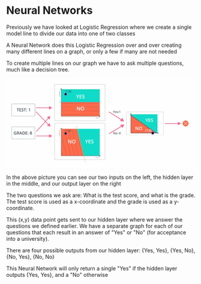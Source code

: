 # Neural Networks

Previously we have looked at Logistic Regression where we create a single model line to divide our data into one of two classes

A Neural Network does this Logistic Regression over and over creating many different lines on a graph, or only a few if many are not needed

To create multiple lines on our graph we have to ask multiple questions, much like a decision tree.

![alt tag](neuralNet1.jpg)

In the above picture you can see our two inputs on the left, the hidden layer in the middle, and our output layer on the right

The two questions we ask are: What is the test score, and what is the grade. The test score is used as a x-coordinate and the grade is used as a y-coordinate.

This (x,y) data point gets sent to our hidden layer where we answer the questions we defined earlier. We have a separate graph for each of our questions that each result in an answer of "Yes" or "No" (for acceptance into a university).

There are four possible outputs from our hidden layer: {Yes, Yes}, {Yes, No}, {No, Yes}, {No, No}

This Neural Network will only return a single "Yes" if the hidden layer outputs {Yes, Yes}, and a "No" otherwise
